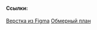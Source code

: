 #### Ссылки:
[Верстка из Figma](https://kaa88.github.io/test_stworka/)
[Обмерный план](https://kaa88.github.io/test_stworka/obmerny_plan/index.html)
